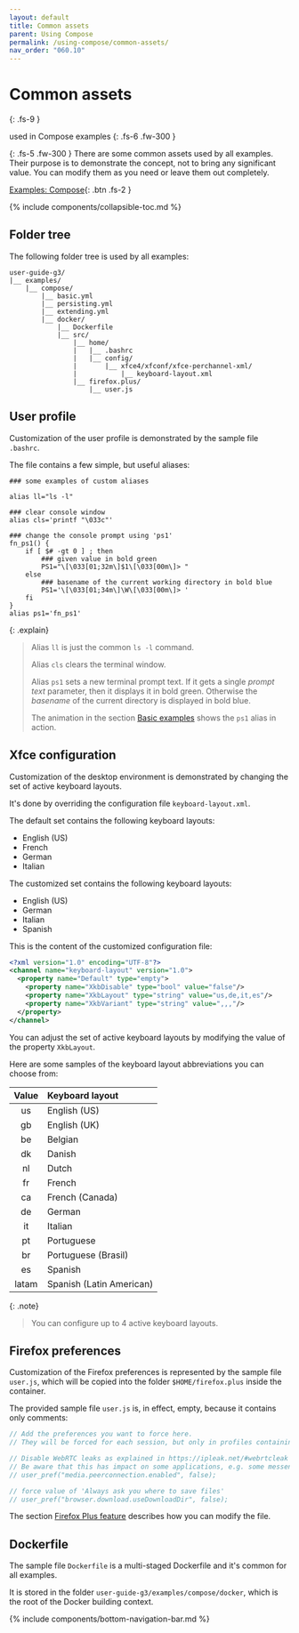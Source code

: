 ```yaml
---
layout: default
title: Common assets
parent: Using Compose
permalink: /using-compose/common-assets/
nav_order: "060.10"
---
```


# Common assets
{: .fs-9 }

used in Compose examples
{: .fs-6 .fw-300 }

{: .fs-5 .fw-300 }
There are some common assets used by all examples.
Their purpose is to demonstrate the concept, not to bring any significant value.
You can modify them as you need or leave them out completely.

[Examples: Compose][github-accetto-user-guide-g3-examples-compose]{: .btn .fs-2 }

{% include components/collapsible-toc.md %}

## Folder tree

The following folder tree is used by all examples:

```text
user-guide-g3/
|__ examples/
    |__ compose/
        |__ basic.yml
        |__ persisting.yml
        |__ extending.yml
        |__ docker/
            |__ Dockerfile
            |__ src/
                |__ home/
                |   |__ .bashrc
                |   |__ config/
                |       |__ xfce4/xfconf/xfce-perchannel-xml/
                |           |__ keyboard-layout.xml
                |__ firefox.plus/
                    |__ user.js
```

## User profile

Customization of the user profile is demonstrated by the sample file `.bashrc`.

The file contains a few simple, but useful aliases:

```shell
### some examples of custom aliases

alias ll="ls -l"

### clear console window
alias cls='printf "\033c"'

### change the console prompt using 'ps1'
fn_ps1() {
    if [ $# -gt 0 ] ; then
        ### given value in bold green
        PS1="\[\033[01;32m\]$1\[\033[00m\]> "
    else
        ### basename of the current working directory in bold blue
        PS1='\[\033[01;34m\]\W\[\033[00m\]> '
    fi
}
alias ps1='fn_ps1'
```

{: .explain}
> Alias `ll` is just the common `ls -l` command.
>
> Alias `cls` clears the terminal window.
>
> Alias `ps1` sets a new terminal prompt text.
> If it gets a single *prompt text* parameter, then it displays it in bold green.
> Otherwise the *basename* of the current directory is displayed in bold blue.
>
> The animation in the section [Basic examples][this-using-compose-basic-examples] shows the `ps1` alias in action.

## Xfce configuration

Customization of the desktop environment is demonstrated by changing the set of active keyboard layouts.

It's done by overriding the configuration file `keyboard-layout.xml`.

The default set contains the following keyboard layouts:

- English (US)
- French
- German
- Italian

The customized set contains the following keyboard layouts:

- English (US)
- German
- Italian
- Spanish

This is the content of the customized configuration file:

```xml
<?xml version="1.0" encoding="UTF-8"?>
<channel name="keyboard-layout" version="1.0">
  <property name="Default" type="empty">
    <property name="XkbDisable" type="bool" value="false"/>
    <property name="XkbLayout" type="string" value="us,de,it,es"/>
    <property name="XkbVariant" type="string" value=",,,"/>
  </property>
</channel>
```

You can adjust the set of active keyboard layouts by modifying the value of the property `XkbLayout`.

Here are some samples of the keyboard layout abbreviations you can choose from:

| Value | Keyboard layout          |
| :---: | :----------------------- |
|  us   | English (US)             |
|  gb   | English (UK)             |
|  be   | Belgian                  |
|  dk   | Danish                   |
|  nl   | Dutch                    |
|  fr   | French                   |
|  ca   | French (Canada)          |
|  de   | German                   |
|  it   | Italian                  |
|  pt   | Portuguese               |
|  br   | Portuguese (Brasil)      |
|  es   | Spanish                  |
| latam | Spanish (Latin American) |

{: .note}
> You can configure up to 4 active keyboard layouts.

## Firefox preferences

Customization of the Firefox preferences is represented by the sample file `user.js`, which will be copied into the folder `$HOME/firefox.plus` inside the container.

The provided sample file `user.js` is, in effect, empty, because it contains only comments:

```javascript
// Add the preferences you want to force here.
// They will be forced for each session, but only in profiles containing this file.

// Disable WebRTC leaks as explained in https://ipleak.net/#webrtcleak
// Be aware that this has impact on some applications, e.g. some messengers.
// user_pref("media.peerconnection.enabled", false);

// force value of 'Always ask you where to save files'
// user_pref("browser.download.useDownloadDir", false);
```

The section [Firefox Plus feature][this-firefox-plus] describes how you can modify the file.

## Dockerfile

The sample file `Dockerfile` is a multi-staged Dockerfile and it's common for all examples.

It is stored in the folder `user-guide-g3/examples/compose/docker`, which is the root of the Docker building context.

{% include components/bottom-navigation-bar.md %}

<!-- ---- -->

[this-goto-previous-page]: {{site.baseurl}}/using-compose/
[this-goto-next-page]: {{site.baseurl}}/using-compose/basic-examples/

[this-using-compose-basic-examples]: {{site.baseurl}}/using-compose/basic-examples/

[this-firefox-plus]: {{site.baseurl}}/firefox-plus/

[github-accetto-user-guide-g3-examples-compose]: https://github.com/accetto/user-guide-g3/tree/main/examples/compose
